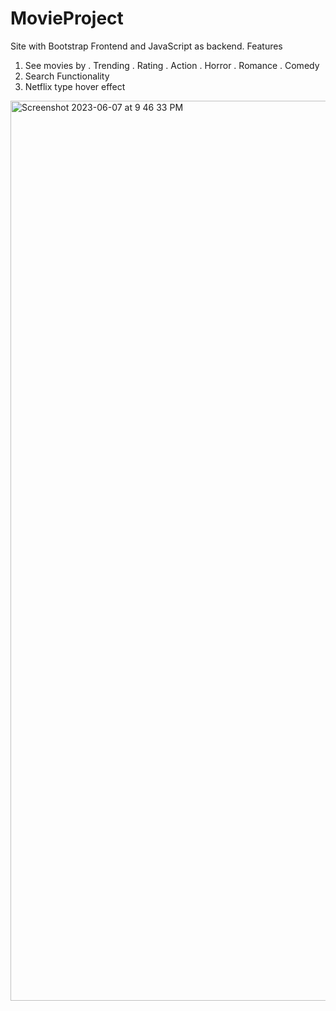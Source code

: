 # MovieProject
Site with Bootstrap Frontend and JavaScript as backend.
Features 
1. See movies by 
    . Trending
    . Rating
    . Action
    . Horror
    . Romance
    . Comedy
2. Search Functionality 
3. Netflix type hover effect 

<img width="1440" alt="Screenshot 2023-06-07 at 9 46 33 PM" src="https://github.com/ShouryaTyagi042/MovieProject/assets/81747739/8617d692-ab8d-4c5d-ac30-35d2b58f58a2">
